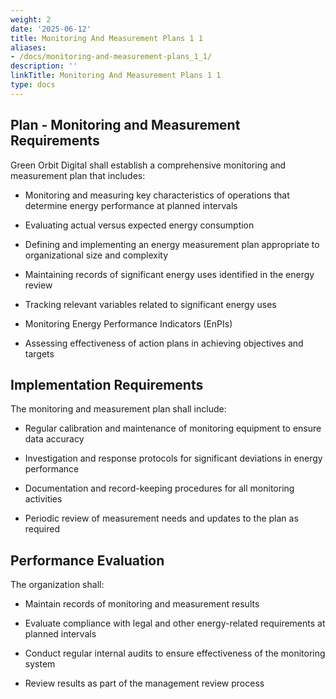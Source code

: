 ```yaml
---
weight: 2
date: '2025-06-12'
title: Monitoring And Measurement Plans 1 1
aliases:
- /docs/monitoring-and-measurement-plans_1_1/
description: ''
linkTitle: Monitoring And Measurement Plans 1 1
type: docs
---
```


<!-- Unsupported block type: table_of_contents -->

## Plan - Monitoring and Measurement Requirements

Green Orbit Digital shall establish a comprehensive monitoring and measurement plan that includes:

- Monitoring and measuring key characteristics of operations that determine energy performance at planned intervals

- Evaluating actual versus expected energy consumption

- Defining and implementing an energy measurement plan appropriate to organizational size and complexity

- Maintaining records of significant energy uses identified in the energy review

- Tracking relevant variables related to significant energy uses

- Monitoring Energy Performance Indicators (EnPIs)

- Assessing effectiveness of action plans in achieving objectives and targets

## Implementation Requirements

The monitoring and measurement plan shall include:

- Regular calibration and maintenance of monitoring equipment to ensure data accuracy

- Investigation and response protocols for significant deviations in energy performance

- Documentation and record-keeping procedures for all monitoring activities

- Periodic review of measurement needs and updates to the plan as required

## Performance Evaluation

The organization shall:

- Maintain records of monitoring and measurement results

- Evaluate compliance with legal and other energy-related requirements at planned intervals

- Conduct regular internal audits to ensure effectiveness of the monitoring system

- Review results as part of the management review process